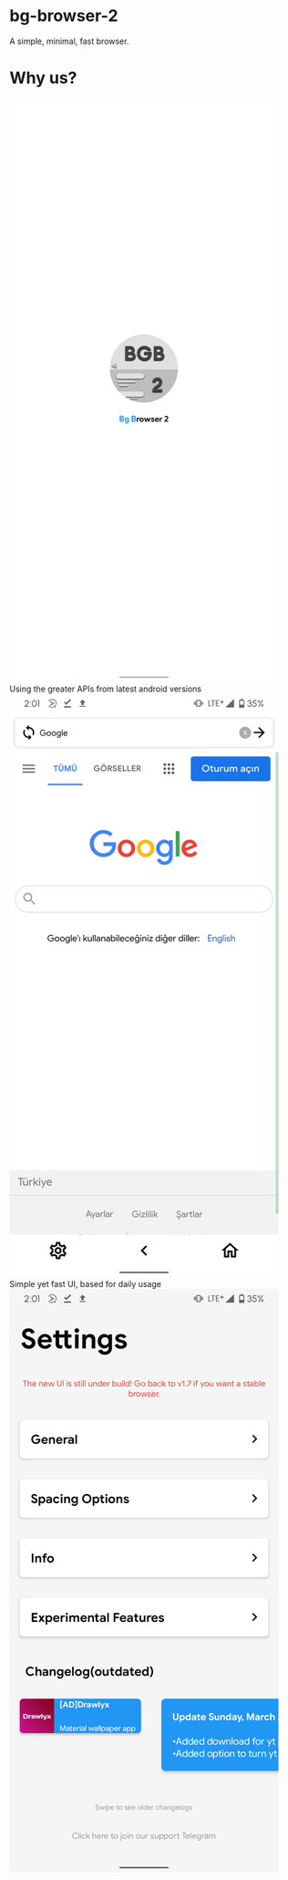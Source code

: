 # bg-browser-2
A simple, minimal, fast browser. 
# Why us?
<img src="images/splashimg.png" alt="Splashimg">
Using the greater APIs from latest android versions
<img src="images/home.png" alt="Home">
Simple yet fast UI, based for daily usage
<img src="images/settings.png" alt="Settings">

